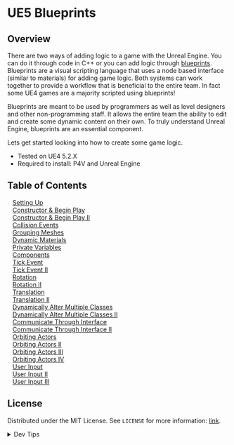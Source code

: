 # UE5 Blueprints


<!-- OVERVIEW -->
## Overview

There are two ways of adding logic to a game with the Unreal Engine.  You can do it through code in C++ or you can add logic through [blueprints](https://docs.unrealengine.com/5.2/en-US/blueprints-visual-scripting-in-unreal-engine/).  Blueprints are a visual scripting language that uses a node based interface (similar to materials) for adding game logic. Both systems can work together to provide a workflow that is beneficial to the entire team.  In fact some UE4 games are a majority scripted using blueprints!  

Blueprints are meant to be used by programmers as well as level designers and other non-programming staff.  It allows the entire team the ability to edit and create some dynamic content on their own. To truly understand Unreal Engine, blueprints are an essential component.

Lets get started looking into how to create some game logic.
  

* Tested on UE4 5.2.X
* Required to install: P4V and Unreal Engine

<!-- TOC -->
## Table of Contents
<kbd></kbd> &nbsp;&nbsp; [Setting Up](setting-up/README.md#user-content-setting-up) <br>
<kbd></kbd> &nbsp;&nbsp; [Constructor & Begin Play](constructor-begin/README.md#user-content-constructor--begin-play) <br>
<kbd></kbd> &nbsp;&nbsp; [Constructor & Begin Play II](constructor-begin-ii/README.md#user-content-constructor--begin-play-ii) <br>
<kbd></kbd> &nbsp;&nbsp; [Collision Events](collision/README.md#user-content-collision-events) <br>
<kbd></kbd> &nbsp;&nbsp; [Grouping Meshes](grouping-meshes/README.md#user-content-grouping-meshes) <br>
<kbd></kbd> &nbsp;&nbsp; [Dynamic Materials](dynamic-materials/README.md#user-content-dynamic-materials) <br>
<kbd></kbd> &nbsp;&nbsp; [Private Variables](private-variables/README.md#user-content-private-variables) <br>
<kbd></kbd> &nbsp;&nbsp; [Components](components/README.md#user-content-components) <br>
<kbd></kbd> &nbsp;&nbsp; [Tick Event](tick-event/README.md#user-content-tick-event) <br>
<kbd></kbd> &nbsp;&nbsp; [Tick Event II](tick-event-ii/README.md#user-content-tick-event-ii) <br>
<kbd></kbd> &nbsp;&nbsp; [Rotation](rotation/README.md#user-content-rotation) <br>
<kbd></kbd> &nbsp;&nbsp; [Rotation II](rotation-ii/README.md#user-content-rotation-ii) <br>
<kbd></kbd> &nbsp;&nbsp; [Translation](translation/README.md#user-content-translation) <br>
<kbd></kbd> &nbsp;&nbsp; [Translation II](translation-ii/README.md#user-content-translation-ii) <br>
<kbd></kbd> &nbsp;&nbsp; [Dynamically Alter Multiple Classes](multiple-actors/README.md#user-content-dynamically-alter-multiple-classes) <br>
<kbd></kbd> &nbsp;&nbsp; [Dynamically Alter Multiple Classes II](multiple-actors-ii/README.md#user-content-dynamically-alter-multiple-classes-ii) <br>
<kbd></kbd> &nbsp;&nbsp; [Communicate Through Interface](interface/README.md#user-content-communicate-through-interface) <br>
<kbd></kbd> &nbsp;&nbsp; [Communicate Through Interface II](interface-ii/README.md#user-content-communicate-through-interface-ii) <br>
<kbd></kbd> &nbsp;&nbsp; [Orbiting Actors](orbiting-actors/README.md#user-content-orbiting-actors) <br>
<kbd></kbd> &nbsp;&nbsp; [Orbiting Actors II](orbiting-actors-ii/README.md#user-content-orbiting-actors-ii) <br>
<kbd></kbd> &nbsp;&nbsp; [Orbiting Actors III](orbiting-actors-iii/README.md#user-content-orbiting-actors-iii) <br>
<kbd></kbd> &nbsp;&nbsp; [Orbiting Actors IV](orbiting-actors-iv/README.md#user-content-orbiting-actors-iv) <br>
<kbd></kbd> &nbsp;&nbsp; [User Input](user-input/README.md#user-content-user-input) <br>
<kbd></kbd> &nbsp;&nbsp; [User Input II](user-input-ii/README.md#user-content-user-input-ii) <br>
<kbd></kbd> &nbsp;&nbsp; [User Input III](user-input-iii/README.md#user-content-user-input-iii) <br>



<!-- LICENSE -->
## License
Distributed under the MIT License. See `LICENSE` for more information: [link](LICENSE).


</p>
</details>
<details><summary>Dev Tips</summary>
make git m="add commit message"
</details>

